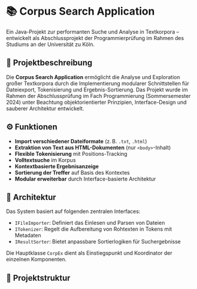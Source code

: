 # 📚 Corpus Search Application

Ein Java-Projekt zur performanten Suche und Analyse in Textkorpora – entwickelt als Abschlussprojekt der Programmierprüfung im Rahmen des Studiums an der Universität zu Köln.

## 🧩 Projektbeschreibung

Die **Corpus Search Application** ermöglicht die Analyse und Exploration großer Textkorpora durch die Implementierung modularer Schnittstellen für Dateiexport, Tokenisierung und Ergebnis-Sortierung. Das Projekt wurde im Rahmen der Abschlussprüfung im Fach Programmierung (Sommersemester 2024) unter Beachtung objektorientierter Prinzipien, Interface-Design und sauberer Architektur entwickelt.

## ⚙️ Funktionen

- **Import verschiedener Dateiformate** (z. B. `.txt`, `.html`)
- **Extraktion von Text aus HTML-Dokumenten** (nur `<body>`-Inhalt)
- **Flexible Tokenisierung** mit Positions-Tracking
- **Volltextsuche** im Korpus
- **Kontextbasierte Ergebnisanzeige**
- **Sortierung der Treffer** auf Basis des Kontextes
- **Modular erweiterbar** durch Interface-basierte Architektur

## 🧱 Architektur

Das System basiert auf folgenden zentralen Interfaces:

- `IFileImporter`: Definiert das Einlesen und Parsen von Dateien
- `ITokenizer`: Regelt die Aufbereitung von Rohtexten in Tokens mit Metadaten
- `IResultSorter`: Bietet anpassbare Sortierlogiken für Suchergebnisse

Die Hauptklasse `CorpEx` dient als Einstiegspunkt und Koordinator der einzelnen Komponenten.

## 📂 Projektstruktur

